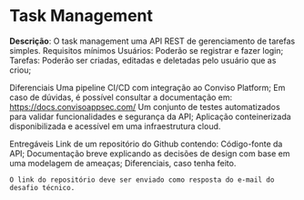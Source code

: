 # Task Management

**Descrição**: O task management uma API REST de gerenciamento de tarefas simples.
Requisitos mínimos
Usuários: Poderão se registrar e fazer login;
Tarefas: Poderão ser criadas, editadas e deletadas pelo usuário que as criou;

Diferenciais
Uma pipeline CI/CD com integração ao Conviso Platform;
Em caso de dúvidas, é possível consultar a documentação em: https://docs.convisoappsec.com/
Um conjunto de testes automatizados para validar funcionalidades e segurança da API;
Aplicação conteinerizada disponibilizada e acessível em uma infraestrutura cloud.

Entregáveis
Link de um repositório do Github contendo:
Código-fonte da API;
Documentação breve explicando as decisões de design com base em uma modelagem de ameaças;
Diferenciais, caso tenha feito.

    O link do repositório deve ser enviado como resposta do e-mail do desafio técnico.
